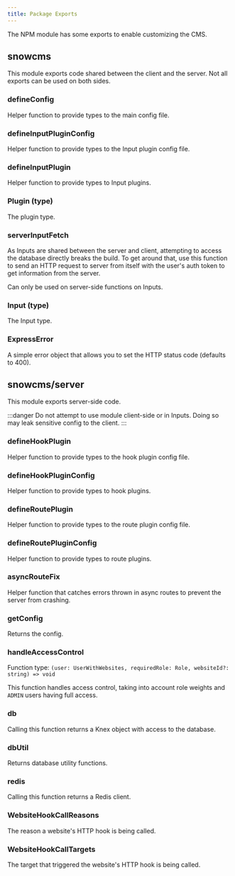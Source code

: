 ```yaml
---
title: Package Exports
---
```


The NPM module has some exports to enable customizing the CMS.

## snowcms

This module exports code shared between the client and the server. Not all exports can be used on both sides.

### defineConfig

Helper function to provide types to the main config file.

### defineInputPluginConfig

Helper function to provide types to the Input plugin config file.

### defineInputPlugin

Helper function to provide types to Input plugins.

### Plugin (type)

The plugin type.

### serverInputFetch

As Inputs are shared between the server and client, attempting to access the database
directly breaks the build. To get around that, use this function to send an HTTP request to server
from itself with the user's auth token to get information from the server.

Can only be used on server-side functions on Inputs.

### Input (type)

The Input type.

### ExpressError

A simple error object that allows you to set the HTTP status code (defaults to 400).

## snowcms/server

This module exports server-side code.

:::danger
Do not attempt to use module client-side or in Inputs. Doing so may leak sensitive config to the client.
:::

### defineHookPlugin

Helper function to provide types to the hook plugin config file.

### defineHookPluginConfig

Helper function to provide types to hook plugins.

### defineRoutePlugin

Helper function to provide types to the route plugin config file.

### defineRoutePluginConfig

Helper function to provide types to route plugins.

### asyncRouteFix

Helper function that catches errors thrown in async routes to prevent the server from crashing.

### getConfig

Returns the config.

### handleAccessControl

Function type: `(user: UserWithWebsites, requiredRole: Role, websiteId?: string) => void`

This function handles access control, taking into account role weights and `ADMIN` users having full access.

### db

Calling this function returns a Knex object with access to the database.

### dbUtil

Returns database utility functions.

### redis

Calling this function returns a Redis client.

### WebsiteHookCallReasons

The reason a website's HTTP hook is being called.

### WebsiteHookCallTargets

The target that triggered the website's HTTP hook is being called.
